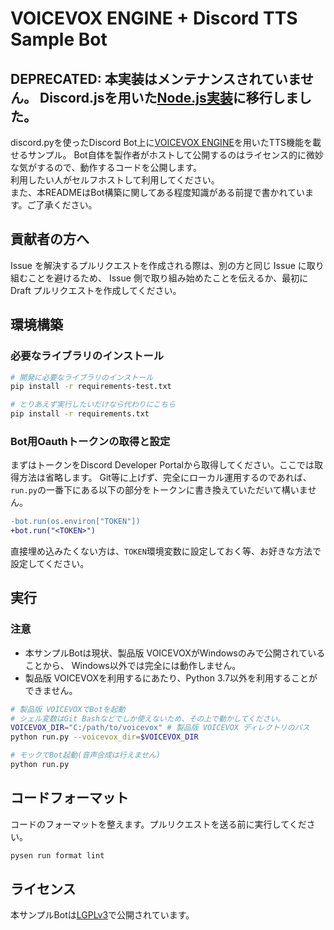 # VOICEVOX ENGINE + Discord TTS Sample Bot

## DEPRECATED: 本実装はメンテナンスされていません。 Discord.jsを用いた[Node.js実装](https://github.com/y-chan/voicevox_discord_tts_bot)に移行しました。

discord.pyを使ったDiscord Bot上に[VOICEVOX ENGINE](https://github.com/Hiroshiba/voicevox_engine)を用いたTTS機能を載せるサンプル。
Bot自体を製作者がホストして公開するのはライセンス的に微妙な気がするので、動作するコードを公開します。  
利用したい人がセルフホストして利用してください。  
また、本READMEはBot構築に関してある程度知識がある前提で書かれています。ご了承ください。

## 貢献者の方へ

Issue を解決するプルリクエストを作成される際は、別の方と同じ Issue に取り組むことを避けるため、
Issue 側で取り組み始めたことを伝えるか、最初に Draft プルリクエストを作成してください。

## 環境構築

### 必要なライブラリのインストール
```bash
# 開発に必要なライブラリのインストール
pip install -r requirements-test.txt

# とりあえず実行したいだけなら代わりにこちら
pip install -r requirements.txt
```

### Bot用Oauthトークンの取得と設定
まずはトークンをDiscord Developer Portalから取得してください。ここでは取得方法は省略します。
Git等に上げず、完全にローカル運用するのであれば、`run.py`の一番下にある以下の部分をトークンに書き換えていただいて構いません。
```diff
-bot.run(os.environ["TOKEN"])
+bot.run("<TOKEN>")
```
直接埋め込みたくない方は、`TOKEN`環境変数に設定しておく等、お好きな方法で設定してください。

## 実行

### 注意
- 本サンプルBotは現状、製品版 VOICEVOXがWindowsのみで公開されていることから、
  Windows以外では完全には動作しません。
- 製品版 VOICEVOXを利用するにあたり、Python 3.7以外を利用することができません。
```bash
# 製品版 VOICEVOXでBotを起動
# シェル変数はGit Bashなどでしか使えないため、その上で動かしてください。
VOICEVOX_DIR="C:/path/to/voicevox" # 製品版 VOICEVOX ディレクトリのパス
python run.py --voicevox_dir=$VOICEVOX_DIR
```

<!-- 差し替え可能な音声ライブラリまたはその仕様が公開されたらコメントを外す
```bash
# 音声ライブラリを差し替える
VOICELIB_DIR="C:/path/to/your/tts-model"
python run.py --voicevox_dir=$VOICEVOX_DIR --voicelib_dir=$VOICELIB_DIR
```
-->

```bash
# モックでBot起動(音声合成は行えません)
python run.py
```

## コードフォーマット

コードのフォーマットを整えます。プルリクエストを送る前に実行してください。

```bash
pysen run format lint
```

## ライセンス
本サンプルBotは[LGPLv3](LICENSE)で公開されています。
